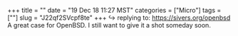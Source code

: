 +++
title = ""
date = "19 Dec 18 11:27 MST"
categories = ["Micro"]
tags = [""]
slug = "J22qf2SVcpf8te"
+++
↪️ replying to: https://sivers.org/openbsd
A great case for OpenBSD. I still want to give it a shot someday soon.
